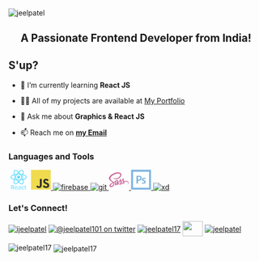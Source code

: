 <img align="center" src="https://svgshare.com/i/X0X.svg" alt="jeelpatel" height="100" width="1000" />
<h2 align="center">A Passionate Frontend Developer from India!</h2>

<h2>S'up?</h2>

- 🌱 I’m currently learning **React JS**

- 👨‍💻 All of my projects are available at [My Portfolio](http://jeelpatel.ml)

- 💬 Ask me about **Graphics & React JS**

- 📫 Reach me on **[my Email](mailto:jeelpateldev@gmail.com)**


<p>
  <h3>Languages and Tools</h3>
  <a href="https://reactjs.org/" target="_blank"> <img src="https://raw.githubusercontent.com/devicons/devicon/master/icons/react/react-original-wordmark.svg" alt="react" width="40" height="40"/></a>
   <a href="https://developer.mozilla.org/en-US/docs/Web/JavaScript" target="_blank"> <img src="https://raw.githubusercontent.com/devicons/devicon/master/icons/javascript/javascript-original.svg" alt="javascript" width="40" height="40"/> </a> 
  <a href="https://firebase.google.com/" target="_blank"> <img src="https://www.vectorlogo.zone/logos/firebase/firebase-icon.svg" alt="firebase" width="40" height="40"/> </a>
  <a href="https://git-scm.com/" target="_blank"> <img src="https://www.vectorlogo.zone/logos/git-scm/git-scm-icon.svg" alt="git" width="40" height="40"/> </a> 
  <a href="https://sass-lang.com" target="_blank"> <img src="https://raw.githubusercontent.com/devicons/devicon/master/icons/sass/sass-original.svg" alt="sass" width="40" height="40"/> </a> 
  <a href="https://www.photoshop.com/en" target="_blank"> <img src="https://raw.githubusercontent.com/devicons/devicon/master/icons/photoshop/photoshop-line.svg" alt="photoshop" width="40" height="40"/> </a> 
  <a href="https://www.adobe.com/products/xd.html" target="_blank"> <img src="https://cdn.worldvectorlogo.com/logos/adobe-xd.svg" alt="xd" width="40" height="40"/> </a> 
</p>


<p>
  <h3>Let's Connect!</h3>
  <a href="https://instagram.com/ijeelpatel" target="blank"><img align="center" src="https://svgshare.com/i/X0t.svg" alt="ijeelpatel" height="30" width="40" /></a>
  <a href="https://twitter.com/jeelpatel101" target="blank"><img align="center" src="https://svgshare.com/i/X1D.svg" alt="@jeelpatel101 on twitter" height="30" width="40" /></a>
  <a href="https://linkedin.com/in/jeelpatel17" target="blank"><img align="center" src="https://svgshare.com/i/Wz0.svg" alt="jeelpatel17" height="30" width="40" /></a>
  <a href="https://stackoverflow.com/users/15842907/jeel-patel" target="blank"><img align="center" src="https://svgshare.com/i/X1Q.svg" height="30" width="40" /></a>
  <a href="https://codepen.io/jeelpatel" target="blank"><img align="center" src="https://svgshare.com/i/X0u.svg" alt="jeelpatel" height="30" width="40" /></a>
</p>


<p><img align="left" src="https://github-readme-stats.vercel.app/api/top-langs/?username=jeelpatel17&layout=compact" alt="jeelpatel17" /></p>

<p>&nbsp;<img align="center" src="https://github-readme-stats.vercel.app/api?username=jeelpatel17&show_icons=true" alt="jeelpatel17" /></p>
